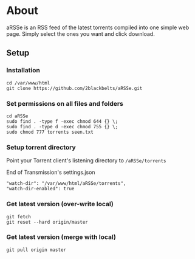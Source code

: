 # About
aRSSe is an RSS feed of the latest torrents compiled into one simple web page. Simply select the ones you want and click download. 

## Setup

### Installation
```
cd /var/www/html
git clone https://github.com/2blackbelts/aRSSe.git

```

### Set permissions on all files and folders
```
cd aRSSe
sudo find . -type f -exec chmod 644 {} \;
sudo find . -type d -exec chmod 755 {} \;
sudo chmod 777 torrents seen.txt
```

### Setup torrent directory
Point your Torrent client's listening directory to ```/aRSSe/torrents```

End of Transmission's settings.json
```
"watch-dir": "/var/www/html/aRSSe/torrents",
"watch-dir-enabled": true
```

### Get latest version (over-write local)
```
git fetch
git reset --hard origin/master
```
### Get latest version (merge with local)
```
git pull origin master
```
